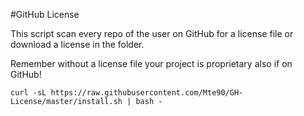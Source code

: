 #GitHub License

This script scan every repo of the user on GitHub for a license file or download a license in the folder.  

Remember without a license file your project is proprietary also if on GitHub!


    curl -sL https://raw.githubusercontent.com/Mte90/GH-License/master/install.sh | bash -
